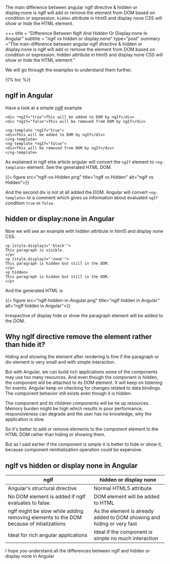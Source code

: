 The main difference between angular ngIf directive & hidden or display:none is ngIf will add or remove the element from DOM based on condition or expression. `hidden` attribute in html5 and display none CSS will show or hide the HTML element.


+++ title = "Difference Between NgIf And Hidden Or Display:none In Angular" subtitle = "ngif vs hidden or display:none" type="post" summary ="The main difference between angular ngIf directive & hidden or display:none is ngIf will add or remove the element from DOM based on condition or expression. hidden attribute in html5 and display none CSS will show or hide the HTML element."

We will go through the examples to understand them further.

{{% toc %}}

## ngIf in Angular
Have a look at a simple <a href="https://www.angularjswiki.com/angular/understanding-angulars-ngif-else-then-with-examples/" target="_blank" rel="noopener">ngIf<a> example

```
<div *ngIf="true">This will be added to DOM by ngIf</div>
<div *ngIf="false">This will be removed from DOM by ngIf</div>

<ng-template *ngIf="true">
<div>This will be added to DOM by ngIf</div>
</ng-template>
<ng-template *ngIf="false">
<div>This will be removed from DOM by ngIf</div>
</ng-template>
```

As explained in ngIf else article angular will convert the `ngIf` element to `<ng-template>` element. See the generated HTML DOM.

{{< figure src="ngIf-vs-Hidden.png" title="ngIf vs Hidden" alt="ngIf vs Hidden">}}

And the second div is not at all added the DOM. Angular will convert `<ng-template>` to a comment which gives us information about evaluated `ngIf` condition `true` or `false`.

## hidden or display:none in Angular

Now we will see an example with hidden attribute in html5 and display none CSS.

```
<p [style.display]="'block'">
This paragraph is visible.
</p>
<p [style.display]="'none'">
This paragraph is hidden but still in the DOM.
</p>
<p hidden>
This paragraph is hidden but still in the DOM.
</p>
```
And the generated HTML is

{{< figure src="ngIf-hidden-in-Angular.png" title="ngIf hidden in Angular" alt="ngIf hidden in Angular">}}

Irrespective of display hide or show the paragraph element will be added to the DOM.

## Why ngIf directive remove the element rather than hide it?

Hiding and showing the element after rendering is fine if the paragraph or div element is very small and with simple interaction.

But with Angular, we can build rich applications some of the components may use too many resources. And even though the component is hidden, the component will be attached to its DOM element. It will keep on listening for events. Angular keep on checking for changes related to data bindings. The component behavior still exists even though it is hidden.

The component and its children components will be tie up resources. Memory burden might be high which results in poor performance, responsiveness can degrade and the user has no knowledge, why the application is slow.

So it's better to add or remove elements to the component element to the HTML DOM rather than hiding or showing them.

But as I said earlier if the component is simple it is better to hide or show it, because component reinitialization operation could be expensive.

## ngIf vs hidden or display none in Angular

<div class="table-responsive">
<table class="table">
    <thead>
        <tr>
            <th>ngIf</th>
            <th>hidden or display none</th>
        </tr>
    </thead>
    <tbody>
        <tr>
            <td>Angular's structural directive</td>
            <td>Normal HTML5 attribute</td>
        </tr>
        <tr>
            <td>No DOM element is added if ngIf evaluates to false.</td>
            <td>DOM element will be added to HTML</td>
        </tr>
        <tr>
            <td>ngIf might be slow while adding removing elements to the DOM because of intializations</td>
            <td>As the element is already added to DOM showing and hiding or very fast</td>
        </tr>
        <tr>
            <td>Ideal for rich angular  applications</td>
            <td>Ideal if the component is simple no much interaction</td>
        </tr>
    </tbody>
</table>
</div>

I hope you understand all the differences between ngIf and hidden or display none in Angular